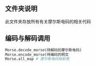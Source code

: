 ## 文件夹说明
此文件夹存放所有有关摩尔斯电码的相关代码

## 编码与解码调用
```Python
Morse.decode_morse(待解码的摩尔斯电码)
Morse.encode_morse(待编码的明文
Morse.all_map # 摩尔斯电码映射表
```